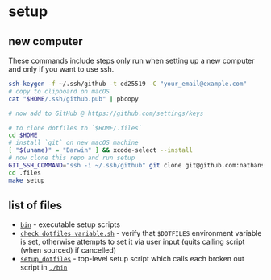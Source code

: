 # setup

## new computer

These commands include steps only run when setting up a new computer and only if you want to use ssh.

```bash
ssh-keygen -f ~/.ssh/github -t ed25519 -C "your_email@example.com"
# copy to clipboard on macOS
cat "$HOME/.ssh/github.pub" | pbcopy

# now add to GitHub @ https://github.com/settings/keys

# to clone dotfiles to `$HOME/.files`
cd $HOME
# install `git` on new macOS machine
[ "$(uname)" = "Darwin" ] && xcode-select --install
# now clone this repo and run setup
GIT_SSH_COMMAND="ssh -i ~/.ssh/github" git clone git@github.com:nathanshelly/.files.git
cd .files
make setup
```

## list of files

- [`bin`](./bin) - executable setup scripts
- [`check_dotfiles_variable.sh`](./check_dotfiles_variable.sh) - verify that `$DOTFILES` environment variable is set, otherwise attempts to set it via user input (quits calling script (when sourced) if cancelled)
- [`setup_dotfiles`](./setup_dotfiles) - top-level setup script which calls each broken out script in [`./bin`](./bin)
